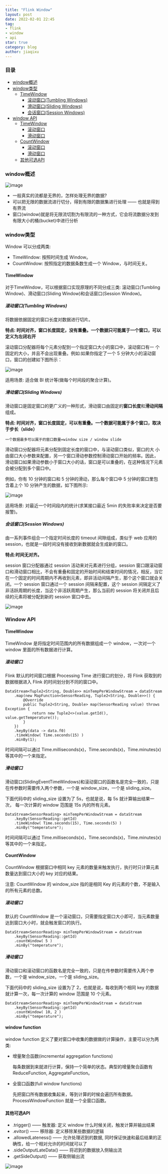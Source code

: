 ```yaml
---
title: "Flink Window"
layout: post
date: 2022-02-01 22:45
tag:
- flink
- window
- api
star: true
category: blog
author: jiaqixu
---
```


### 目录

- [window概述](#window概述)
- [window类型](#window类型)
	- [TimeWindow](#timewindow)
		- [滚动窗口(Tumbling Windows)](#滚动窗口(tumbling-windows))
		- [滑动窗口(Sliding Windows)](#滑动窗口(sliding-windows))
		- [会话窗口(Session Windows)](#会话窗口(session-windows))
- [window API](#window-api)
	- [TimeWindow](#timewindow)
		- [滚动窗口](#滚动窗口)
		- [滑动窗口](#滑动窗口)
	- [CountWindow](#countwindow)
		- [滚动窗口](#滚动窗口)
		- [滑动窗口](#滑动窗口)
	- [其他可选API](#其他可选API)
	


### window概述

![image](/assets/images/blog/flink/stream.png)

* 一般真实的流都是无界的，怎样处理无界的数据?
*  可以把无限的数据流进行切分，得到有限的数据集进行处理 —— 也就是得到有界流
*  窗口(window)就是将无限流切割为有限流的一种方式，它会将流数据分发到有限大小的桶(bucket)中进行分析

### window类型
Window 可以分成两类:

* TimeWindow: 按照时间生成 Window。
* CountWindow: 按照指定的数据条数生成一个 Window，与时间无关。

#### TimeWindow 
对于TimeWindow，可以根据窗口实现原理的不同分成三类: 滚动窗口(Tumbling Window)、滑动窗口(Sliding Window)和会话窗口(Session Window)。

##### 滚动窗口(Tumbling Windows)
将数据依据固定的窗口长度对数据进行切片。

**特点: 时间对齐，窗口长度固定，没有重叠。一个数据只可能属于一个窗口，可以定义为左闭右开**

滚动窗口分配器将每个元素分配到一个指定窗口大小的窗口中，滚动窗口有一 个固定的大小，并且不会出现重叠。例如:如果你指定了一个 5 分钟大小的滚动窗 口，窗口的创建如下图所示：

![image](/assets/images/blog/flink/tumbling-window.png)

适用场景: 适合做 BI 统计等(做每个时间段的聚合计算)。

##### 滑动窗口(Sliding Windows)

滑动窗口是固定窗口的更广义的一种形式，滑动窗口由固定的**窗口长度**和**滑动间隔**组成。

**特点: 时间对齐，窗口长度固定，可以有重叠。一个数据可能属于多个窗口，取决于步长（slide）**

`一个数据最多可以属于的窗口数量=window size / window slide`

滑动窗口分配器将元素分配到固定长度的窗口中，与滚动窗口类似，窗口的大 小由窗口大小参数来配置，另一个窗口滑动参数控制滑动窗口开始的频率。因此， 滑动窗口如果滑动参数小于窗口大小的话，窗口是可以重叠的，在这种情况下元素 会被分配到多个窗口中。

例如，你有 10 分钟的窗口和 5 分钟的滑动，那么每个窗口中 5 分钟的窗口里包 含着上个 10 分钟产生的数据，如下图所示:

![image](/assets/images/blog/flink/sliding-window.png)

适用场景: 对最近一个时间段内的统计(求某接口最近 5min 的失败率来决定是否要报警)。

##### 会话窗口(Session Windows)
由一系列事件组合一个指定时间长度的 timeout 间隙组成，类似于 web 应用的session，也就是一段时间没有接收到新数据就会生成新的窗口。

**特点:时间无对齐。**

session 窗口分配器通过 session 活动来对元素进行分组，session 窗口跟滚动窗口和滑动窗口相比，不会有重叠和固定的开始时间和结束时间的情况，相反，当它 在一个固定的时间周期内不再收到元素，即非活动间隔产生，那个这个窗口就会关闭。一个 session 窗口通过一个 session 间隔来配置，这个 session 间隔定义了非活跃周期的长度，当这个非活跃周期产生，那么当前的 session 将关闭并且后续的元素将被分配到新的 session 窗口中去。

![image](/assets/images/blog/flink/session-window.png)



### Window API

#### TimeWindow

TimeWindow 是将指定时间范围内的所有数据组成一个 window，一次对一个 window 里面的所有数据进行计算。

##### 滚动窗口
Flink 默认的时间窗口根据 Processing Time 进行窗口的划分，将 Flink 获取到的数据根据进入 Flink 的时间划分到不同的窗口中。

```
DataStream<Tuple2<String, Double>> minTempPerWindowStream = dataStream	.map(new MapFunction<SensorReading, Tuple2<String, Double>>() {		@Override		public Tuple2<String, Double> map(SensorReading value) throwsException {			return new Tuple2<>(value.getId(), value.getTemperature());		}	})	.keyBy(data -> data.f0)	.timeWindow( Time.seconds(15) )	.minBy(1);
```

时间间隔可以通过 Time.milliseconds(x)，Time.seconds(x)，Time.minutes(x)等其中的一个来指定。

##### 滑动窗口

滑动窗口(SlidingEventTimeWindows)和滚动窗口的函数名是完全一致的，只是在传参数时需要传入两个参数，一个是 window_size，一个是 sliding_size。

下面代码中的 sliding_size 设置为了 5s，也就是说，每 5s 就计算输出结果一次， 每一次计算的 window 范围是 15s 内的所有元素。

```
DataStream<SensorReading> minTempPerWindowStream = dataStream	.keyBy(SensorReading::getId)	.timeWindow( Time.seconds(15), Time.seconds(5) )	.minBy("temperature");
```

时间间隔可以通过 Time.milliseconds(x)，Time.seconds(x)，Time.minutes(x)等其中的一个来指定。

#### CountWindow

CountWindow 根据窗口中相同 key 元素的数量来触发执行，执行时只计算元素数量达到窗口大小的 key 对应的结果。

注意: CountWindow 的 window_size 指的是相同 Key 的元素的个数，不是输入的所有元素的总数。

##### 滚动窗口

默认的 CountWindow 是一个滚动窗口，只需要指定窗口大小即可，当元素数量达到窗口大小时，就会触发窗口的执行。

```
DataStream<SensorReading> minTempPerWindowStream = dataStream	.keyBy(SensorReading::getId)	.countWindow( 5 )	.minBy("temperature");
```

##### 滑动窗口

滑动窗口和滚动窗口的函数名是完全一致的，只是在传参数时需要传入两个参 数，一个是 window_size，一个是 sliding_size。

下面代码中的 sliding_size 设置为了 2，也就是说，每收到两个相同 key 的数据 就计算一次，每一次计算的 window 范围是 10 个元素。

```
DataStream<SensorReading> minTempPerWindowStream = dataStream	.keyBy(SensorReading::getId)	.countWindow( 10, 2 )	.minBy("temperature");
```


#### window function

window function 定义了要对窗口中收集的数据做的计算操作，主要可以分为两类:

* 增量聚合函数(incremental aggregation functions)
	
	每条数据到来就进行计算，保持一个简单的状态。典型的增量聚合函数有 ReduceFunction, AggregateFunction。
	
* 全窗口函数(full window functions)

	先把窗口所有数据收集起来，等到计算的时候会遍历所有数据。 ProcessWindowFunction 就是一个全窗口函数。
	
#### 其他可选API
*  .trigger() —— 触发器: 定义 window 什么时候关闭，触发计算并输出结果
*  .evitor() —— 移除器: 定义移除某些数据的逻辑
*  .allowedLateness() —— 允许处理迟到的数据, 同时保证快速和最后结果的正确性，给一个相对允许的时间就可以了
*  .sideOutputLateData() —— 将迟到的数据放入侧输出流 
*  .getSideOutput() —— 获取侧输出流

![image](/assets/images/blog/flink/window-api.png)


